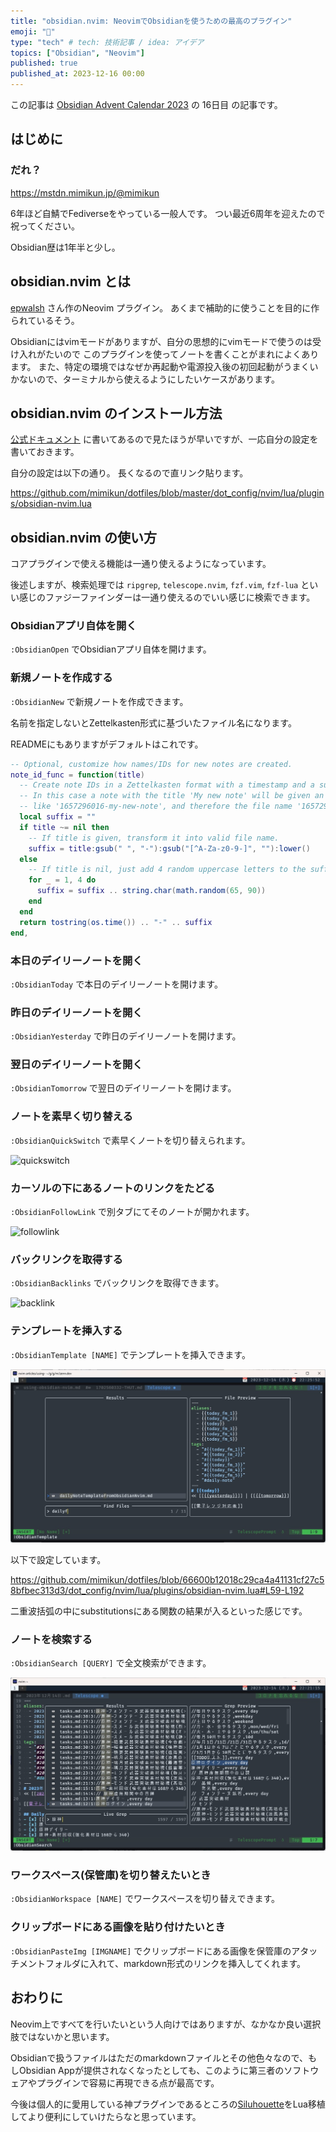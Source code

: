 ```yaml
---
title: "obsidian.nvim: NeovimでObsidianを使うための最高のプラグイン"
emoji: "📝"
type: "tech" # tech: 技術記事 / idea: アイデア
topics: ["Obsidian", "Neovim"]
published: true
published_at: 2023-12-16 00:00
---
```


この記事は [Obsidian Advent Calendar 2023](https://adventar.org/calendars/8783) の 16日目 の記事です。

## はじめに

### だれ？

https://mstdn.mimikun.jp/@mimikun

6年ほど自鯖でFediverseをやっている一般人です。
つい最近6周年を迎えたので祝ってください。

Obsidian歴は1年半と少し。

## obsidian.nvim とは

[epwalsh](https://github.com/epwalsh) さん作のNeovim プラグイン。
あくまで補助的に使うことを目的に作られているそう。

Obsidianにはvimモードがありますが、自分の思想的にvimモードで使うのは受け入れがたいので
このプラグインを使ってノートを書くことがまれによくあります。
また、特定の環境ではなぜか再起動や電源投入後の初回起動がうまくいかないので、ターミナルから使えるようにしたいケースがあります。

## obsidian.nvim のインストール方法

[公式ドキュメント](https://github.com/epwalsh/obsidian.nvim?tab=readme-ov-file#install-and-configure) に書いてあるので見たほうが早いですが、一応自分の設定を書いておきます。

自分の設定は以下の通り。
長くなるので直リンク貼ります。

https://github.com/mimikun/dotfiles/blob/master/dot_config/nvim/lua/plugins/obsidian-nvim.lua

## obsidian.nvim の使い方

コアプラグインで使える機能は一通り使えるようになっています。

後述しますが、検索処理では `ripgrep`, `telescope.nvim`, `fzf.vim`, `fzf-lua` といい感じのファジーファインダーは一通り使えるのでいい感じに検索できます。

### Obsidianアプリ自体を開く

`:ObsidianOpen` でObsidianアプリ自体を開けます。

### 新規ノートを作成する

`:ObsidianNew` で新規ノートを作成できます。

名前を指定しないとZettelkasten形式に基づいたファイル名になります。

READMEにもありますがデフォルトはこれです。

```Lua
-- Optional, customize how names/IDs for new notes are created.
note_id_func = function(title)
  -- Create note IDs in a Zettelkasten format with a timestamp and a suffix.
  -- In this case a note with the title 'My new note' will be given an ID that looks
  -- like '1657296016-my-new-note', and therefore the file name '1657296016-my-new-note.md'
  local suffix = ""
  if title ~= nil then
    -- If title is given, transform it into valid file name.
    suffix = title:gsub(" ", "-"):gsub("[^A-Za-z0-9-]", ""):lower()
  else
    -- If title is nil, just add 4 random uppercase letters to the suffix.
    for _ = 1, 4 do
      suffix = suffix .. string.char(math.random(65, 90))
    end
  end
  return tostring(os.time()) .. "-" .. suffix
end,
```

### 本日のデイリーノートを開く

`:ObsidianToday` で本日のデイリーノートを開けます。

### 昨日のデイリーノートを開く

`:ObsidianYesterday` で昨日のデイリーノートを開けます。

### 翌日のデイリーノートを開く

`:ObsidianTomorrow` で翌日のデイリーノートを開けます。

### ノートを素早く切り替える
`:ObsidianQuickSwitch` で素早くノートを切り替えられます。

![quickswitch]()

### カーソルの下にあるノートのリンクをたどる

`:ObsidianFollowLink` で別タブにてそのノートが開かれます。

![followlink]()

### バックリンクを取得する

`:ObsidianBacklinks` でバックリンクを取得できます。

![backlink]()

### テンプレートを挿入する

`:ObsidianTemplate [NAME]` でテンプレートを挿入できます。

![template](/images/using-obsidian-nvim/obsidiantemplate.jpg)

以下で設定しています。

https://github.com/mimikun/dotfiles/blob/66600b12018c29ca4a41131cf27c58bfbec313d3/dot_config/nvim/lua/plugins/obsidian-nvim.lua#L59-L192

二重波括弧の中にsubstitutionsにある関数の結果が入るといった感じです。

### ノートを検索する

`:ObsidianSearch [QUERY]` で全文検索ができます。

![oobsidiansearch](/images/using-obsidian-nvim/obsidiansearch.jpg)

### ワークスペース(保管庫)を切り替えたいとき

`:ObsidianWorkspace [NAME]` でワークスペースを切り替えできます。

### クリップボードにある画像を貼り付けたいとき

`:ObsidianPasteImg [IMGNAME]` でクリップボードにある画像を保管庫のアタッチメントフォルダに入れて、markdown形式のリンクを挿入してくれます。

## おわりに

Neovim上ですべてを行いたいという人向けではありますが、なかなか良い選択肢ではないかと思います。

Obsidianで扱うファイルはただのmarkdownファイルとその他色々なので、もしObsidian Appが提供されなくなったとしても、このように第三者のソフトウェアやプラグインで容易に再現できる点が最高です。

今後は個人的に愛用している神プラグインであるところの[Siluhouette](https://github.com/tadashi-aikawa/silhouette)をLua移植してより便利にしていけたらなと思っています。

